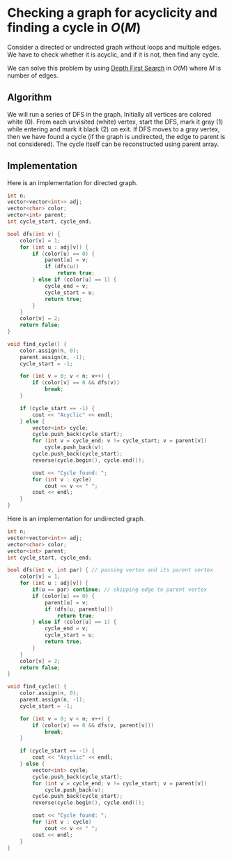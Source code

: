 <!--?title Checking a graph for acyclicity and finding a cycle in O(M) -->

# Checking a graph for acyclicity and finding a cycle in $O(M)$

Consider a directed or undirected graph without loops and multiple edges. We have to check whether it is acyclic, and if it is not, then find any cycle.

We can solve this problem by using [Depth First Search](./graph/depth-first-search.html) in $O(M)$ where $M$ is number of edges.

## Algorithm

We will run a series of DFS in the graph. Initially all vertices are colored white (0). From each unvisited (white) vertex, start the DFS, mark it gray (1) while entering and mark it black (2) on exit. If DFS moves to a gray vertex, then we have found a cycle (if the graph is undirected, the edge to parent is not considered).
The cycle itself can be reconstructed using parent array.

## Implementation

Here is an implementation for directed graph.

```cpp
int n;
vector<vector<int>> adj;
vector<char> color;
vector<int> parent;
int cycle_start, cycle_end;

bool dfs(int v) {
    color[v] = 1;
    for (int u : adj[v]) {
        if (color[u] == 0) {
            parent[u] = v;
            if (dfs(u))
                return true;
        } else if (color[u] == 1) {
            cycle_end = v;
            cycle_start = u;
            return true;
        }
    }
    color[v] = 2;
    return false;
}

void find_cycle() {
    color.assign(n, 0);
    parent.assign(n, -1);
    cycle_start = -1;

    for (int v = 0; v < n; v++) {
        if (color[v] == 0 && dfs(v))
            break;
    }

    if (cycle_start == -1) {
        cout << "Acyclic" << endl;
    } else {
        vector<int> cycle;
        cycle.push_back(cycle_start);
        for (int v = cycle_end; v != cycle_start; v = parent[v])
            cycle.push_back(v);
        cycle.push_back(cycle_start);
        reverse(cycle.begin(), cycle.end());

        cout << "Cycle found: ";
        for (int v : cycle)
            cout << v << " ";
        cout << endl;
    }
}
```

Here is an implementation for undirected graph.

```cpp
int n;
vector<vector<int>> adj;
vector<char> color;
vector<int> parent;
int cycle_start, cycle_end;

bool dfs(int v, int par) { // passing vertex and its parent vertex
    color[v] = 1;
    for (int u : adj[v]) {
        if(u == par) continue; // skipping edge to parent vertex
        if (color[u] == 0) {
            parent[u] = v;
            if (dfs(u, parent[u]))
                return true;
        } else if (color[u] == 1) {
            cycle_end = v;
            cycle_start = u;
            return true;
        }
    }
    color[v] = 2;
    return false;
}

void find_cycle() {
    color.assign(n, 0);
    parent.assign(n, -1);
    cycle_start = -1;

    for (int v = 0; v < n; v++) {
        if (color[v] == 0 && dfs(v, parent[v]))
            break;
    }

    if (cycle_start == -1) {
        cout << "Acyclic" << endl;
    } else {
        vector<int> cycle;
        cycle.push_back(cycle_start);
        for (int v = cycle_end; v != cycle_start; v = parent[v])
            cycle.push_back(v);
        cycle.push_back(cycle_start);
        reverse(cycle.begin(), cycle.end());

        cout << "Cycle found: ";
        for (int v : cycle)
            cout << v << " ";
        cout << endl;
    }
}
```

